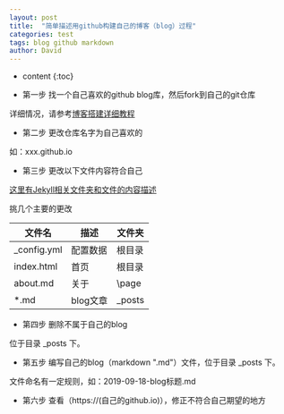 ```yaml
---
layout: post
title:  "简单描述用github构建自己的博客（blog）过程"
categories: test
tags: blog github markdown
author: David
---
```


* content
{:toc}


* 第一步 找一个自己喜欢的github blog库，然后fork到自己的git仓库

详细情况，请参考[博客搭建详细教程](https://github.com/qiubaiying/qiubaiying.github.io/wiki/%E5%8D%9A%E5%AE%A2%E6%90%AD%E5%BB%BA%E8%AF%A6%E7%BB%86%E6%95%99%E7%A8%8B)

* 第二步 更改仓库名字为自己喜欢的

如：xxx.github.io

* 第三步 更改以下文件内容符合自己

[这里有Jekyll相关文件夹和文件的内容描述](http://jekyllcn.com/docs/structure/)

挑几个主要的更改

| 文件名 | 描述 | 文件夹 |
|----|----|----|
| _config.yml | 配置数据 | 根目录 |
| index.html | 首页 | 根目录 |
| about.md | 关于 | \page |
| *.md | blog文章 | \_posts |

* 第四步 删除不属于自己的blog

位于目录 \_posts 下。
      
* 第五步 编写自己的blog（markdown ".md"）文件，位于目录 \_posts 下。

文件命名有一定规则，如：2019-09-18-blog标题.md
         
* 第六步 查看（https://(自己的github.io)），修正不符合自己期望的地方